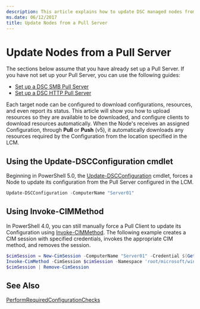 ```yaml
---
description: This article explains how to update DSC managed nodes from a Pull Server
ms.date: 06/12/2017
title: Update Nodes from a Pull Server
---
```


# Update Nodes from a Pull Server

The sections below assume that you have already set up a Pull Server. If you have not set up your
Pull Server, you can use the following guides:

- [Set up a DSC SMB Pull Server](pullServerSmb.md)
- [Set up a DSC HTTP Pull Server](pullServer.md)

Each target node can be configured to download configurations, resources, and even report its
status. This article will show you how to upload resources so they are available to be downloaded,
and configure clients to download resources automatically. When the Node's receives an assigned
Configuration, through **Pull** or **Push** (v5), it automatically downloads any resources required
by the Configuration from the location specified in the LCM.

## Using the Update-DSCConfiguration cmdlet

Beginning in PowerShell 5.0, the
[Update-DSCConfiguration](/powershell/module/psdesiredstateconfiguration/update-dscconfiguration)
cmdlet, forces a Node to update its configuration from the Pull Server configured in the LCM.

```powershell
Update-DSCConfiguration -ComputerName "Server01"
```

## Using Invoke-CIMMethod

In PowerShell 4.0, you can still manually force a Pull Client to update its Configuration using
[Invoke-CIMMethod](/powershell/module/cimcmdlets/invoke-cimmethod). The following example creates a
CIM session with specified credentials, invokes the appropriate CIM method, and removes the session.

```powershell
$cimSession = New-CimSession -ComputerName "Server01" -Credential $(Get-Credential)
Invoke-CimMethod -CimSession $cimSession -Namespace 'root/microsoft/windows/desiredstateconfiguration' -Class 'MSFT_DscLocalConfigurationManager' -MethodName 'PerformRequiredConfigurationChecks' -Arguments @{ 'Flags' = [uint32]1 } -Verbose
$cimSession | Remove-CimSession
```

## See Also

[PerformRequiredConfigurationChecks](../reference/mof-classes/msft-dsclocalconfigurationmanager-performrequiredconfigurationchecks.md)
